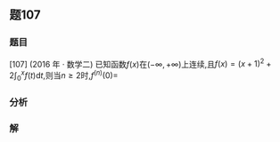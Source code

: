 ## 题107
### 题目
[107] (2016 年 · 数学二) 已知函数$f( x)$在$( {-\infty , + \infty })$上连续,且$f( x)  = {( x + 1) }^{2} + 2{\int }_{0}^{x}f( t) \mathrm{d}t$,则当$n \geq  2$时,${f}^{( n) }( 0)  =$
### 分析

### 解